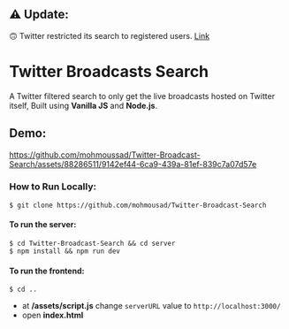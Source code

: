 ## ⚠ Update: 
🙃 Twitter restricted its search to registered users. [Link](https://9to5mac.com/2023/04/26/twitter-restricts-search-fleets-coming-back/)

# Twitter Broadcasts Search
A Twitter filtered search to only get the live broadcasts hosted on Twitter itself, Built using **Vanilla JS** and **Node.js**.


## Demo:
https://github.com/mohmoussad/Twitter-Broadcast-Search/assets/88286511/9142ef44-6ca9-439a-81ef-839c7a07d57e







### How to Run Locally:
```
$ git clone https://github.com/mohmousad/Twitter-Broadcast-Search
```
#### To run the server:
```
$ cd Twitter-Broadcast-Search && cd server
$ npm install && npm run dev
```
#### To run the frontend:
```
$ cd ..
```
- at **/assets/script.js** change ``` serverURL ``` value to ``` http://localhost:3000/ ```
- open **index.html**
